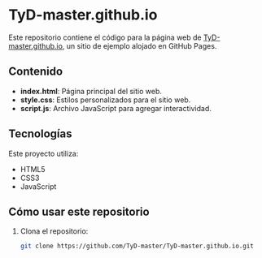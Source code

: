# TyD-master.github.io

Este repositorio contiene el código para la página web de [TyD-master.github.io](https://tyd-master.github.io/), un sitio de ejemplo alojado en GitHub Pages.

## Contenido

- **index.html**: Página principal del sitio web.
- **style.css**: Estilos personalizados para el sitio web.
- **script.js**: Archivo JavaScript para agregar interactividad.

## Tecnologías

Este proyecto utiliza:
- HTML5
- CSS3
- JavaScript

## Cómo usar este repositorio

1. Clona el repositorio:
   ```bash
   git clone https://github.com/TyD-master/TyD-master.github.io.git
